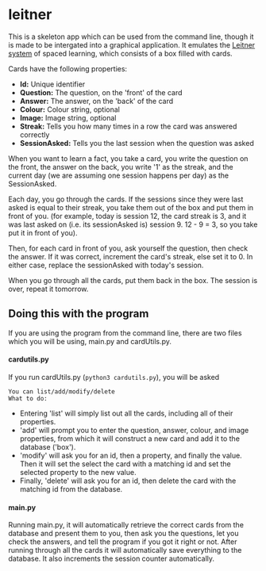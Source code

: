 # leitner

This is a skeleton app which can be used from the command line, though it is made to be intergated into a graphical application. 
It emulates the [Leitner system](https://en.wikipedia.org/wiki/Leitner_system) of spaced learning,
which consists of a box filled with cards.

Cards have the following properties:
- **Id:** Unique identifier
- **Question:** The question, on the 'front' of the card
- **Answer:** The answer, on the 'back' of the card
- **Colour:** Colour string, optional
- **Image:** Image string, optional
- **Streak:** Tells you how many times in a row the card was answered correctly
- **SessionAsked:** Tells you the last session when the question was asked

When you want to learn a fact, you take a card, you write the question on the front, the answer on the back,
you write '1' as the streak, and the current day (we are assuming one session happens per day) as the SessionAsked.

Each day, you go through the cards. If the sessions since they were last asked is equal to their streak, you take them out of the box
and put them in front of you.
(for example, today is session 12, the card streak is 3, and it was last asked on (i.e. its sessionAsked is) session 9. 12 - 9 = 3,
so you take put it in front of you).

Then, for each card in front of you, ask yourself the question, then check the answer. If it was correct, increment the card's streak,
else set it to 0. In either case, replace the sessionAsked with today's session.

When you go through all the cards, put them back in the box. The session is over, repeat it tomorrow.

## Doing this with the program

If you are using the program from the command line, there are two files which you will be using, main.py and cardUtils.py.

#### cardutils.py

If you run cardUtils.py (```python3 cardutils.py```), you will be asked

```
You can list/add/modify/delete
What to do:
```
- Entering 'list' will simply list out all the cards, including all of their properties. 
- 'add' will prompt you to enter the question, answer, colour, and image properties, from which it will construct a new card and add it to the database ('box').
- 'modify' will ask you for an id, then a property, and finally the value. 
Then it will set the select the card with a matching id and set the selected property to the new value.
- Finally, 'delete' will ask you for an id, then delete the card with the matching id from the database.

#### main.py

Running main.py, it will automatically retrieve the correct cards from the database and present them to you, then ask you the questions,
let you check the answers, and tell the program if you got it right or not. After running through all the cards it will automatically
save everything to the database. It also increments the session counter automatically.
